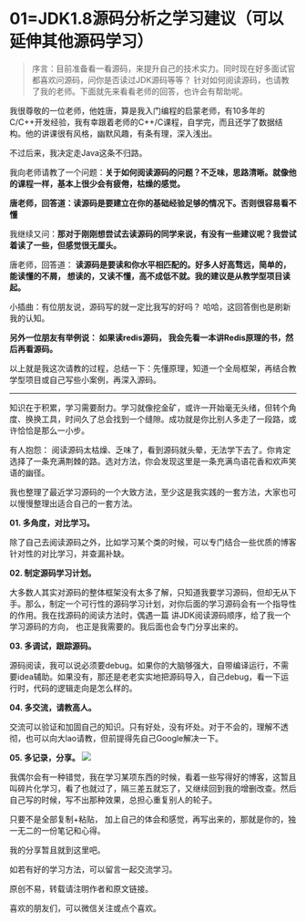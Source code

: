 # 01=JDK1.8源码分析之学习建议（可以延伸其他源码学习）

> 序言：目前准备看一看源码，来提升自己的技术实力。同时现在好多面试官都喜欢问源码，问你是否读过JDK源码等等？
针对如何阅读源码，也请教了我的老师。下面就先来看看老师的回答，也许会有帮助呢。

我很尊敬的一位老师，他姓唐，算是我入门编程的启蒙老师，有10多年的C/C++开发经验，我有幸跟着老师的C++/C课程，自学完，而且还学了数据结构。他的讲课很有风格，幽默风趣，有条有理，深入浅出。

不过后来，我决定走Java这条不归路。

我向老师请教了一个问题：**关于如何阅读源码的问题？不乏味，思路清晰。就像他的课程一样，基本上很少会有疲倦，枯燥的感觉。**

**唐老师，回答道：读源码是要建立在你的基础经验足够的情况下。否则很容易看不懂**

我继续又问：**那对于刚刚想尝试去读源码的同学来说，有没有一些建议呢？我尝试着读了一些，但感觉很无厘头。**

唐老师，回答道： **读源码是要读和你水平相匹配的。好多人好高骛远，简单的，能读懂的不屑， 想读的，又读不懂，高不成低不就。我的建议是从教学型项目读起。**

小插曲：有位朋友说，源码写的就一定比我写的好吗？ 哈哈，这回答倒也是刷新我的认知。

**另外一位朋友有举例说： 如果读redis源码， 我会先看一本讲Redis原理的书，然后再看源码。**

以上就是我这次请教的过程，总结一下：先懂原理，知道一个全局框架，再结合教学型项目或自己写些小案例，再深入源码。

------

知识在于积累，学习需要耐力。学习就像挖金矿，或许一开始毫无头绪，但转个角度、换换工具，时间久了总会找到一个缝隙。成功就是你比别人多走了一段路，或许恰恰是那么一小步。

有人抱怨： 阅读源码太枯燥、乏味了，看到源码就头晕，无法学下去了。你肯定选择了一条充满荆棘的路。选对方法，你会发现这里是一条充满鸟语花香和欢声笑语的幽径。

我也整理了最近学习源码的一个大致方法，至少这是我实践的一套方法，大家也可以慢慢整理出适合自己的一套方法。

**01. 多角度，对比学习。**

除了自己去阅读源码之外，比如学习某个类的时候，可以专门结合一些优质的博客针对性的对比学习，并查漏补缺。

**02. 制定源码学习计划。**

大多数人其实对源码的整体框架没有太多了解，只知道我要学习源码，但却无从下手。那么，制定一个可行性的源码学习计划，对你后面的学习源码会有一个指导性的作用。我在找源码的阅读方法时，偶遇一篇 讲JDK阅读源码顺序，给了我一个学习源码的方向， 也正是我需要的。我后面也会专门分享出来的。

**03. 多调试，跟踪源码。**

源码阅读，我可以说必须要debug。如果你的大脑够强大，自带编译运行，不需要idea辅助。如果没有，那还是老老实实地把源码导入，自己debug，看一下运行时，代码的逻辑走向是怎么样的。

**04. 多交流，请教高人。**

交流可以验证和加固自己的知识。只有好处，没有坏处。对于不会的，理解不透彻，也可以向大lao请教，但前提得先自己Google解决一下。

**05. 多记录，分享。**
![](https://upload-images.jianshu.io/upload_images/7253165-c349f2aa1c5ca0a9.png?imageMogr2/auto-orient/strip%7CimageView2/2/w/1240)

我偶尔会有一种错觉，我在学习某项东西的时候，看着一些写得好的博客，这暂且叫碎片化学习，看了也就过了，隔三差五就忘了，又继续回到我的增删改查。然后自己写的时候，写不出那种效果，总担心重复别人的轮子。

只要不是全部复制+粘贴， 加上自己的体会和感觉，再写出来的，那就是你的，独一无二的一份笔记和心得。


我的分享暂且就到这里吧。

如若有好的学习方法，可以留言一起交流学习。

原创不易，转载请注明作者和原文链接。

喜欢的朋友们，可以微信关注或点个喜欢。


